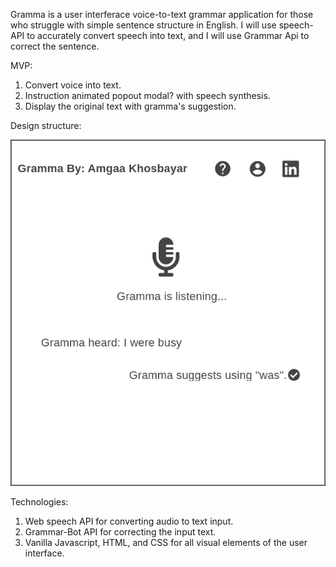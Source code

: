 <!-- Write Project proposal here!!! -->

Gramma is a user interferace voice-to-text grammar application for those who struggle with simple sentence structure in English.
I will use speech-API to accurately convert speech into text, and I will use Grammar Api to correct the sentence.


MVP:

1. Convert voice into text.
2. Instruction animated popout modal? with speech synthesis.
3. Display the original text with gramma's suggestion.


Design structure:

![Getting Started](./src/images/Homepage.png)

Technologies:

1. Web speech API for converting audio to text input.
2. Grammar-Bot API for correcting the input text.
3. Vanilla Javascript, HTML, and CSS for all visual elements of the user interface.
